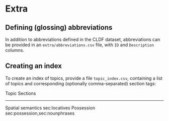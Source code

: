 # Extra

## Defining (glossing) abbreviations
In addition to abbreviations defined in the CLDF dataset, abbreviations can be provided in an `extra/abbreviations.csv` file, with `ID` and `Description` columns.

## Creating an index

To create an index of topics, provide a file `topic_index.csv`,
containing a list of topics and corresponding (optionally
comma-separated) section tags:

  Topic               Sections
  ------------------- --------------------------------
  Spatial semantics   sec:locatives
  Possession          sec:possession,sec:nounphrases

